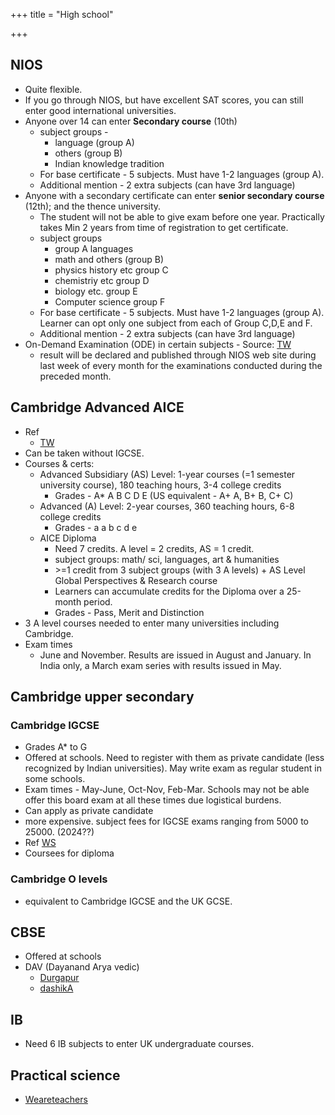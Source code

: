 +++
title = "High school"

+++
## NIOS
- Quite flexible.  
- If you go through NIOS, but have excellent SAT scores, you can still enter good international universities. 
- Anyone over 14 can enter **Secondary course** (10th)
  - subject groups - 
    - language (group A)
    - others (group B)
    - Indian knowledge tradition
  - For base certificate - 5 subjects. Must have 1-2 languages (group A). 
  - Additional mention - 2 extra subjects (can have 3rd language)
- Anyone with a secondary certificate can enter **senior secondary course** (12th); and the thence university. 
  - The student will not be able to give exam before one year. Practically takes Min 2 years from time of registration to get certificate.
  - subject groups
    - group A languages
    - math and others (group B)
    - physics history etc group C
    - chemistriy etc group D 
    - biology etc. group E
    - Computer science group F
  - For base certificate - 5 subjects. Must have 1-2 languages (group A). Learner can opt only one subject from each of Group C,D,E and F.
  - Additional mention - 2 extra subjects (can have 3rd language)
- On-Demand Examination (ODE) in certain subjects - Source: [TW](https://nios.ac.in/on-demand-examination.aspx)
  - result will be declared and published through NIOS web site during last week of every month for the examinations conducted during the preceded month.

## Cambridge Advanced AICE
- Ref 
  - [TW](https://www.cambridgeinternational.org/usa/higher-ed/guide-to-cambridge)
- Can be taken without IGCSE.
- Courses & certs:
  - Advanced Subsidiary (AS) Level: 1-year courses (=1 semester university course), 180 teaching hours, 3-4 college credits
    - Grades - A\* A B C D E (US equivalent - A+ A, B+ B, C+ C)
  - Advanced (A) Level: 2-year courses, 360 teaching hours, 6-8 college credits
    - Grades - a a b c d e
  - AICE Diploma
    - Need 7 credits. A level = 2 credits, AS = 1 credit.
    - subject groups: math/ sci, languages, art & humanities
    - \>=1 credit from 3 subject groups (with 3 A levels) + AS Level
      Global Perspectives & Research course
    - Learners can accumulate credits for the Diploma over a 25-month period.
    - Grades - Pass, Merit and Distinction
- 3 A level courses needed to enter many universities including Cambridge.
- Exam times
  - June and November. Results are issued in August and January. In India only, a March exam series with results issued in May.

## Cambridge upper secondary
### Cambridge IGCSE
- Grades  A* to G
- Offered at schools. Need to register with them as private candidate (less recognized by Indian universities). May write exam as regular student in some schools. 
- Exam times - May-June, Oct-Nov, Feb-Mar. Schools may not be able offer this board exam at all these times due logistical burdens.
- Can apply as private candidate
- more expensive. subject fees for IGCSE exams ranging from 5000 to 25000. (2024??)
- Ref [WS](https://withoutschool.org/)
- Coursees for diploma

### Cambridge O levels
- equivalent to Cambridge IGCSE and the UK GCSE.

## CBSE
- Offered at schools
- DAV (Dayanand Arya vedic)
  - [Durgapur](https://davmodeldgp.ac.in/525554E9-16ED-463E-841F-16A6E25AB6D2/CMS/Page/TEXT-BOOKS-for-Classes-LKG-to-VIII)
  - [dashikA](https://thedarshika.com/dav-school-books-class-3rd-pdf/)

## IB
- Need 6 IB subjects to enter UK undergraduate courses.

## Practical science
- [Weareteachers](https://www.weareteachers.com/easy-science-experiments/)
